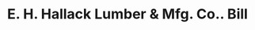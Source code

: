 ---
doi: 10.7916/D8FX8NNS
date_other: '1880'
date_other_textual: 1880-1889
form: printed ephemera
genre:
- Invoices
name:
- E. H. Hallack Lumber & Mfg. Co.
object_in_context_url: https://biggert.cul.columbia.edu/items/view/ave_biggert_01821
subject_hierarchical_geographic:
- Denver, Colorado, United States
subject_name:
- E. H. Hallack Lumber & Mfg. Co.
title: E. H. Hallack Lumber & Mfg. Co.. Bill
sort_title: E. H. Hallack Lumber & Mfg. Co.. Bill
call_number: ave_biggert_01821
coordinates:
- 39.761944444444445,-104.88111111111111
pid: ave_biggert_01821
identifiers: ave_biggert_01821
thumbnail: https://derivativo-2.library.columbia.edu/iiif/2/ldpd:490622/full/!256,256/0/native.jpg
permalink: "/biggert/ave_biggert_01821/"
layout: iiif-image-page
---